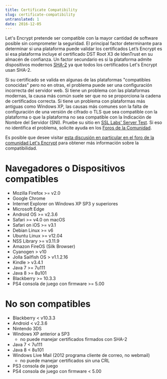 ```yaml
---
title: Certificate Compatibility
slug: certificate-compatibility
untranslated: 1
date: 2016-12-05
---
```


Let's Encrypt pretende ser compatible con la mayor cantidad de software posible sin comprometer la seguridad. El principal factor determinante para determinar si una plataforma puede validar los certificados Let’s Encrypt es si esa plataforma incluye el certificado DST Root X3 de IdenTrust en su almacén de confianza. Un factor secundario es si la plataforma admite dispositivos modernos [SHA-2](https://konklone.com/post/why-google-is-hurrying-the-web-to-kill-sha-1) ya que todos los certificados Let's Encrypt usan SHA-2.

Si su certificado se valida en algunas de las plataformas "compatibles conocidas" pero no en otras, el problema puede ser una configuración incorrecta del servidor web. Si tiene un problema con las plataformas modernas, la causa más común suele ser que no se proporciona la cadena de certificados correcta. Si tiene un problema con plataformas más antiguas como Windows XP, las causas más comunes son la falta de configuración de una versión de cifrado o TLS que sea compatible con la plataforma o que la plataforma no sea compatible con la Indicación de Nombre del Servidor (SNI). Pruebe su sitio en [SSL Labs' Server Test](https://www.ssllabs.com/ssltest/). Si eso no identifica el problema, solicite ayuda en los [Foros de la Comunidad](https://community.letsencrypt.org/).

Es posible que desee visitar [esta discusión en particular en el foro de la comunidad Let's Encrypt](https://community.letsencrypt.org/t/which-browsers-and-operating-systems-support-lets-encrypt/) para obtener más información sobre la compatibilidad.

<h1 id="known-compatible">Navegadores o Dispositivos compatibles</h1>

<ul>
<li>Mozilla Firefox &gt;= v2.0</li>
<li>Google Chrome</li>
<li>Internet Explorer on Windows XP SP3 y superiores</li>
<li>Microsoft Edge</li>
<li>Android OS &gt;= v2.3.6</li>
<li>Safari &gt;= v4.0 on macOS</li>
<li>Safari on iOS &gt;= v3.1</li>
<li>Debian Linux &gt;= v6</li>
<li>Ubuntu Linux &gt;= v12.04</li>
<li>NSS Library &gt;= v3.11.9</li>
<li>Amazon FireOS (Silk Browser)</li>
<li>Cyanogen &gt; v10</li>
<li>Jolla Sailfish OS &gt; v1.1.2.16</li>
<li>Kindle &gt; v3.4.1</li>
<li>Java 7 &gt;= 7u111</li>
<li>Java 8 &gt;= 8u101</li>
<li>Blackberry &gt;= 10.3.3</li>
<li>PS4 consola de juego con firmware &gt;= 5.00</li>
</ul>

<h1 id="known-incompatible">No son compatibles</h1>

<ul>
<li>Blackberry &lt; v10.3.3</li>
<li>Android &lt; v2.3.6</li>
<li>Nintendo 3DS</li>
<li>Windows XP anterior a SP3
  <ul>
  <li>no puede manejar certificados firmados con SHA-2</li>
  </ul>
</li>
<li>Java 7 &lt; 7u111</li>
<li>Java 8 &lt; 8u101</li>
<li>Windows Live Mail (2012 programa cliente de correo, no webmail)
  <ul>
  <li>no puede manejar certificados sin una CRL</li>
  </ul>
</li>
<li>PS3 consola de juego</li>
<li>PS4 consola de juego con firmware &lt; 5.00</li>
</ul>
